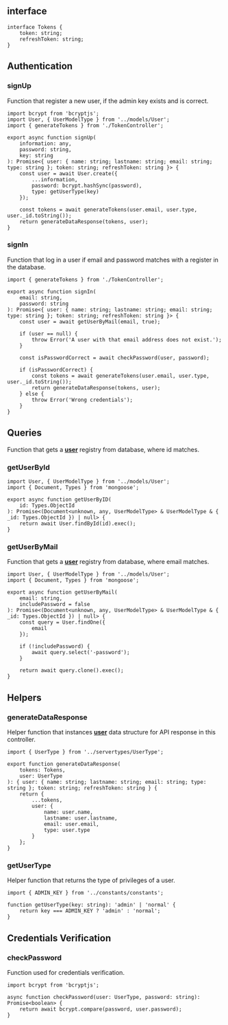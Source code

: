 ## interface
```tsx
interface Tokens {
    token: string;
    refreshToken: string;
}
```
## Authentication

### signUp
Function that register a new user, if the admin key exists and is correct.
```tsx
import bcrypt from 'bcryptjs';
import User, { UserModelType } from '../models/User';
import { generateTokens } from './TokenController';

export async function signUp(
    information: any,
    password: string,
    key: string
): Promise<{ user: { name: string; lastname: string; email: string; type: string }; token: string; refreshToken: string }> {
    const user = await User.create({
        ...information,
        password: bcrypt.hashSync(password),
        type: getUserType(key)
    });

    const tokens = await generateTokens(user.email, user.type, user._id.toString());
    return generateDataResponse(tokens, user);
}
```

### signIn
Function that log in a user if email and password matches with a register in the database.
```tsx
import { generateTokens } from './TokenController';

export async function signIn(
    email: string,
    password: string
): Promise<{ user: { name: string; lastname: string; email: string; type: string }; token: string; refreshToken: string }> {
    const user = await getUserByMail(email, true);

    if (user == null) {
        throw Error('A user with that email address does not exist.');
    }

    const isPasswordCorrect = await checkPassword(user, password);

    if (isPasswordCorrect) {
        const tokens = await generateTokens(user.email, user.type, user._id.toString());
        return generateDataResponse(tokens, user);
    } else {
        throw Error('Wrong credentials');
    }
}
```
## Queries
Function that gets a **[user]('../models/user)** registry from database, where id matches.
### getUserById
```tsx
import User, { UserModelType } from '../models/User';
import { Document, Types } from 'mongoose';

export async function getUserByID(
    id: Types.ObjectId
): Promise<(Document<unknown, any, UserModelType> & UserModelType & { _id: Types.ObjectId }) | null> {
    return await User.findById(id).exec();
}
```
### getUserByMail
Function that gets a **[user]('../models/user)** registry from database, where email matches.
```tsx
import User, { UserModelType } from '../models/User';
import { Document, Types } from 'mongoose';

export async function getUserByMail(
    email: string,
    includePassword = false
): Promise<(Document<unknown, any, UserModelType> & UserModelType & { _id: Types.ObjectId }) | null> {
    const query = User.findOne({
        email
    });

    if (!includePassword) {
        await query.select('-password');
    }

    return await query.clone().exec();
}

```
## Helpers

### generateDataResponse
Helper function that instances **[user]('../models/user')** data structure for API response in this controller.
```tsx
import { UserType } from '../servertypes/UserType';

export function generateDataResponse(
    tokens: Tokens,
    user: UserType
): { user: { name: string; lastname: string; email: string; type: string }; token: string; refreshToken: string } {
    return {
        ...tokens,
        user: {
            name: user.name,
            lastname: user.lastname,
            email: user.email,
            type: user.type
        }
    };
}
```

### getUserType
Helper function that returns the type of privileges of a user.
```tsx
import { ADMIN_KEY } from '../constants/constants';

function getUserType(key: string): 'admin' | 'normal' {
    return key === ADMIN_KEY ? 'admin' : 'normal';
}
```

## Credentials Verification

### checkPassword
Function used for credentials verification.
```tsx
import bcrypt from 'bcryptjs';

async function checkPassword(user: UserType, password: string): Promise<boolean> {
    return await bcrypt.compare(password, user.password);
}
```